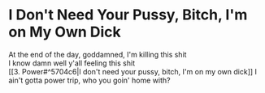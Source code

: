 # I Don't Need Your Pussy, Bitch, I'm on My Own Dick

At the end of the day, goddamned, I'm killing this shit  
I know damn well y'all feeling this shit  
[[3. Power#^5704c6|I don't need your pussy, bitch, I'm on my own dick]]
I ain't gotta power trip, who you goin' home with?
